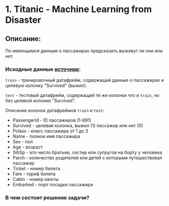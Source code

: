 # 1. Titanic - Machine Learning from Disaster

## Описание:

По имеющимся данным о пассажирах предсказать выживут ли они или нет.

### Исходные данные [источник](https://www.kaggle.com/competitions/titanic):
	
`train` - тренировочный датафрейм, содержащий данные о пассажирах и целевую колонку "Survived" (выжил).

`test` - тестовый датафрейм, содержащий те же колонки что и `train`, но без целевой колонки "Survived".

Описание колонок датафреймов `train` и `test`:

* PassengerId - ID пассажиров (1-891)
* Survived - целевая колонка, выжил (1) пассажир или нет (0)
* Pclass - класс пассажира от 1 до 3
* Name - полное имя пассажира
* Sex - пол 
* Age - возраст
* SibSp - это число братьев, сестер или супругов на борту у человека
* Parch - количество родителей или детей с которыми путешествовал пассажир
* Ticket - номер билета
* Fare - тариф билета
* Cabin - номер каюты
* Embarked - порт посадки пассажира
		 

### В чем состоит решение задачи?

